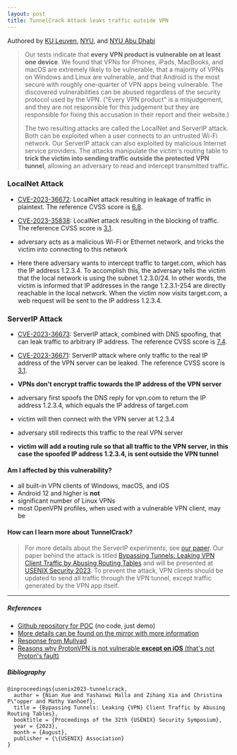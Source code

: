 ```yaml
---
layout: post
title: TunnelCrack Attack leaks traffic outside VPN
---
```


Authored by [KU Leuven](https://distrinet.cs.kuleuven.be/), [NYU](https://cyber.nyu.edu/), and [NYU Abu Dhabi](https://nyuad.nyu.edu/en/research/faculty-labs-and-projects/nyuad-ccs.html)

> Our tests indicate that **every VPN product is vulnerable on at least one device**. We found that VPNs for iPhones, iPads, MacBooks, and macOS are extremely likely to be vulnerable, that a majority of VPNs on Windows and Linux are vulnerable, and that Android is the most secure with roughly one-quarter of VPN apps being vulnerable. The discovered vulnerabilities can be abused regardless of the security protocol used by the VPN. ("Every VPN product" is a misjudgement, and they are not responsible for this judgement but they are responsible for fixing this accusation in their report and their website.)
>
> The two resulting attacks are called the LocalNet and ServerIP attack. Both can be exploited when a user connects to an untrusted Wi-Fi network. Our ServerIP attack can also exploited by malicious Internet service providers. The attacks manipulate the victim's routing table to **trick the victim into sending traffic outside the protected VPN tunnel**, allowing an adversary to read and intercept transmitted traffic.

### LocalNet Attack

- [CVE-2023-36672](https://nvd.nist.gov/vuln/detail/CVE-2023-36672): LocalNet attack resulting in leakage of traffic in plaintext. The reference CVSS score is [6.8](https://nvd.nist.gov/vuln-metrics/cvss/v3-calculator?vector=AV:A/AC:H/PR:N/UI:N/S:U/C:H/I:H/A:N&version=3.1).
- [CVE-2023-35838](https://nvd.nist.gov/vuln/detail/CVE-2023-35838): LocalNet attack resulting in the blocking of traffic. The reference CVSS score is [3.1](https://nvd.nist.gov/vuln-metrics/cvss/v3-calculator?vector=AV:A/AC:H/PR:N/UI:N/S:U/C:N/I:N/A:L&version=3.1).

- adversary acts as a malicious Wi-Fi or Ethernet network, and tricks the victim into connecting to this network
- Here there adversary wants to intercept traffic to target.com, which has the IP address 1.2.3.4. To accomplish this, the adversary tells the victim that the local network is using the subnet 1.2.3.0/24. In other words, the victim is informed that IP addresses in the range 1.2.3.1-254 are directly reachable in the local network. When the victim now visits target.com, a web request will be sent to the IP address 1.2.3.4.

### ServerIP Attack

- [CVE-2023-36673](https://nvd.nist.gov/vuln/detail/CVE-2023-36673): ServerIP attack, combined with DNS spoofing, that can leak traffic to arbitrary IP address. The reference CVSS score is [7.4](https://nvd.nist.gov/vuln-metrics/cvss/v3-calculator?vector=AV:N/AC:H/PR:N/UI:N/S:U/C:H/I:H/A:N&version=3.1).
- [CVE-2023-36671](https://nvd.nist.gov/vuln/detail/CVE-2023-36671): ServerIP attack where only traffic to the real IP address of the VPN server can be leaked. The reference CVSS score is [3.1](https://nvd.nist.gov/vuln-metrics/cvss/v3-calculator?vector=AV:N/AC:H/PR:N/UI:R/S:U/C:L/I:N/A:N&version=3.1).

- **VPNs don't encrypt traffic towards the IP address of the VPN server**
- adversary first spoofs the DNS reply for vpn.com to return the IP address 1.2.3.4, which equals the IP address of target.com
- victim will then connect with the VPN server at 1.2.3.4
- adversary still redirects this traffic to the real VPN server
- **victim will add a routing rule so that all traffic to the VPN server, in this case the spoofed IP address 1.2.3.4, is sent outside the VPN tunnel**

#### **Am I affected by this vulnerability?**

- all built-in VPN clients of Windows, macOS, and iOS
- Android 12 and higher is **not**
- significant number of Linux VPNs
- most OpenVPN profiles, when used with a vulnerable VPN client, may be

#### **How can I learn more about TunnelCrack?**

> For more details about the ServerIP experiments, see [our paper](https://tunnelcrack.mathyvanhoef.com/#paper).
> Our paper behind the attack is titled [Bypassing Tunnels: Leaking VPN Client Traffic by Abusing Routing Tables](https://papers.mathyvanhoef.com/usenix2023-tunnelcrack.pdf) and will be presented at [USENIX Security 2023](https://www.usenix.org/conference/usenixsecurity23/presentation/xue).
> To prevent the attack, VPN clients should be updated to send all traffic through the VPN tunnel, except traffic generated by the VPN app itself.


---
##### References

- [Github repository for POC](https://github.com/vanhoefm/vpnleaks) (no code, just demo)
- [More details can be found on the mirror with more information](https://tunnelcrack.mathyvanhoef.com/details.html)
- [Response from Mullvad](https://www.reddit.com/r/mullvadvpn/comments/15mhel9/response_to_tunnelcrack_vulnerability_disclosure/)
- [Reasons why ProtonVPN is not vulnerable **except on iOS** (that's not Proton's fault)](https://www.reddit.com/r/ProtonVPN/comments/15lwgdi/comment/jvfcuz9/)

##### Bibliography

```
@inproceedings{usenix2023-tunnelcrack,
  author = {Nian Xue and Yashaswi Malla and Zihang Xia and Christina P\"opper and Mathy Vanhoef},
  title = {Bypassing Tunnels: Leaking {VPN} Client Traffic by Abusing Routing Tables},
  booktitle = {Proceedings of the 32th {USENIX} Security Symposium},
  year = {2023},
  month = {August},
  publisher = {\{USENIX} Association}
}
```
